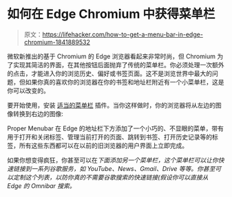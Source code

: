 # 如何在 Edge Chromium 中获得菜单栏

> 原文：<https://lifehacker.com/how-to-get-a-menu-bar-in-edge-chromium-1841889532>

微软新推出的基于 Chromium 的 Edge 浏览器看起来非常时尚，但 Chromium 为了实现其简洁的界面，在其他按钮后面抛弃了传统的菜单栏。你必须处理一次额外的点击，才能进入你的浏览历史、偏好或书签页面。这不是浏览世界中最大的问题，但如果你真的喜欢你的浏览器在你的书签和地址栏附近有一个小菜单栏，这是你可以改变的。



要开始使用，安装 [适当的菜单栏](https://www.stefanvd.net/project/proper-menubar/browser/index.htm) 插件。当你这样做时，你的浏览器将从左边的图像转换到右边的图像:

Proper Menubar 在 Edge 的地址栏下方添加了一个小巧的、不显眼的菜单，带有用于打开和关闭标签、管理当前打开的页面、跳转到书签、打开历史记录等的标签，所有这些东西都可以在以前的旧浏览器的用户界面上立即完成。

如果你想变得疯狂，你甚至可以在*下面添加另一个菜单栏，这个菜单栏可以让你快速链接到一系列谷歌服务，如 YouTube、News、Gmail、Drive 等等。你甚至可以定制这个列表，以防你真的不需要谷歌搜索的快速链接(假设你可以直接从 Edge 的 Omnibar 搜索。*